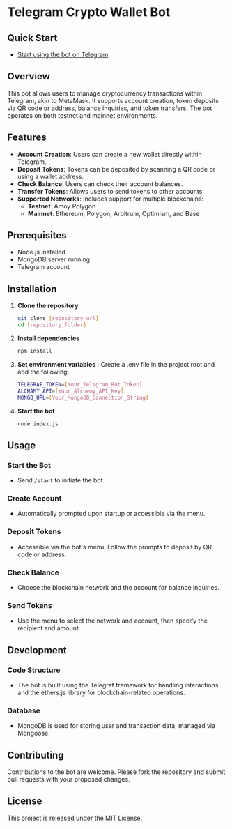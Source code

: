 # Telegram Crypto Wallet Bot

## Quick Start

- [Start using the bot on Telegram](https://t.me/c_r_y_p_t_Bot)


## Overview
This bot allows users to manage cryptocurrency transactions within Telegram, akin to MetaMask. It supports account creation, token deposits via QR code or address, balance inquiries, and token transfers. The bot operates on both testnet and mainnet environments.

## Features
- **Account Creation**: Users can create a new wallet directly within Telegram.
- **Deposit Tokens**: Tokens can be deposited by scanning a QR code or using a wallet address.
- **Check Balance**: Users can check their account balances.
- **Transfer Tokens**: Allows users to send tokens to other accounts.
- **Supported Networks**: Includes support for multiple blockchains:
  - **Testnet**: Amoy Polygon
  - **Mainnet**: Ethereum, Polygon, Arbitrum, Optimism, and Base

## Prerequisites
- Node.js installed
- MongoDB server running
- Telegram account

## Installation

1. **Clone the repository**
   ```bash
   git clone [repository_url]
   cd [repository_folder]

2. **Install dependencies**
   ```bash
   npm install

3. **Set environment variables** :
   Create a .env file in the project root and add the following:
   ```bash
   TELEGRAF_TOKEN=[Your_Telegram_Bot_Token]
   ALCHAMY_API=[Your_Alchemy_API_Key]
   MONGO_URL=[Your_MongoDB_Connection_String]

4. **Start the bot**
   ```bash
   node index.js

## Usage

### Start the Bot
- Send `/start` to initiate the bot.

### Create Account
- Automatically prompted upon startup or accessible via the menu.

### Deposit Tokens
- Accessible via the bot's menu. Follow the prompts to deposit by QR code or address.

### Check Balance
- Choose the blockchain network and the account for balance inquiries.

### Send Tokens
- Use the menu to select the network and account, then specify the recipient and amount.

## Development

### Code Structure
- The bot is built using the Telegraf framework for handling interactions and the ethers.js library for blockchain-related operations.

### Database
- MongoDB is used for storing user and transaction data, managed via Mongoose.

## Contributing

Contributions to the bot are welcome. Please fork the repository and submit pull requests with your proposed changes.

## License

This project is released under the MIT License.
